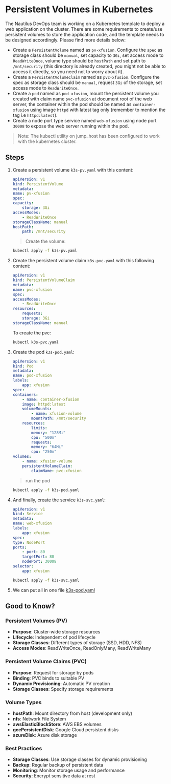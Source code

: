 # Persistent Volumes in Kubernetes

The Nautilus DevOps team is working on a Kubernetes template to deploy a web application on the cluster. There are some requirements to create/use persistent volumes to store the application code, and the template needs to be designed accordingly. Please find more details below:

- Create a `PersistentVolume` named as `pv-xfusion`. Configure the `spec` as storage class should be `manual`, set capacity to `3Gi`, set access mode to `ReadWriteOnce`, volume type should be `hostPath` and set path to `/mnt/security` (this directory is already created, you might not be able to access it directly, so you need not to worry about it).
- Create a `PersistentVolumeClaim` named as `pvc-xfusion`. Configure the spec as storage class should be `manual`, request `3Gi` of the storage, set access mode to `ReadWriteOnce`.
- Create a `pod` named as `pod-xfusion`, mount the persistent volume you created with claim name `pvc-xfusion` at document root of the web server, the container within the pod should be named as `container-xfusion` using image `httpd` with latest tag only (remember to mention the tag i.e `httpd:latest`).
- Create a node port type service named `web-xfusion` using node port `30008` to expose the web server running within the pod.

> Note: The kubectl utility on jump_host has been configured to work with the kubernetes cluster.

## Steps

1. Create a persistent volume `k3s-pv.yaml` with this content:

    ```YAML
    apiVersion: v1
    kind: PersistentVolume
    metadata:
    name: pv-xfusion
    spec:
    capacity:
        storage: 3Gi
    accessModes:
        - ReadWriteOnce
    storageClassName: manual
    hostPath:
        path: /mnt/security
    ```

    > Create the volume:

    ```sh
    kubectl apply -f k3s-pv.yaml
    ```

2. Create the persistent volume claim `k3s-pvc.yaml` with this following content:

    ```YAML
    apiVersion: v1
    kind: PersistentVolumeClaim
    metadata:
    name: pvc-xfusion
    spec:
    accessModes:
        - ReadWriteOnce
    resources:
        requests:
        storage: 3Gi
    storageClassName: manual
    ```

    To create the pvc:

    ```sh
    kubectl k3s-pvc.yaml
    ```

3. Create the pod `k3s-pod.yaml`:

    ```YAML
    apiVersion: v1
    kind: Pod
    metadata:
    name: pod-xfusion
    labels:
        app: xfusion
    spec:
    containers:
        - name: container-xfusion
        image: httpd:latest
        volumeMounts:
            - name: xfusion-volume
            mountPath: /mnt/security
        resources:
            limits:
            memory: "128Mi"
            cpu: "500m"
            requests:
            memory: "64Mi"
            cpu: "250m"
    volumes:
        - name: xfusion-volume
        persistentVolumeClaim:
            claimName: pvc-xfusion
    ```

    > run the pod

    ```sh
    kubectl apply -f k3s-pod.yaml
    ```

4. And finally, create the service `k3s-svc.yaml`:

    ```YAML
    apiVersion: v1
    kind: Service
    metadata:
    name: web-xfusion
    labels:
        app: xfusion
    spec:
    type: NodePort
    ports:
        - port: 80
        targetPort: 80
        nodePort: 30008
    selector:
        app: xfusion
    ```

    ```sh
    kubectl apply -f k3s-svc.yaml
    ```

5. We can put all in one file [k3s-pod.yaml](../files/k3s-pod-060.yaml)

## Good to Know?

### Persistent Volumes (PV)

- **Purpose**: Cluster-wide storage resources
- **Lifecycle**: Independent of pod lifecycle
- **Storage Classes**: Different types of storage (SSD, HDD, NFS)
- **Access Modes**: ReadWriteOnce, ReadOnlyMany, ReadWriteMany

### Persistent Volume Claims (PVC)

- **Purpose**: Request for storage by pods
- **Binding**: PVC binds to suitable PV
- **Dynamic Provisioning**: Automatic PV creation
- **Storage Classes**: Specify storage requirements

### Volume Types

- **hostPath**: Mount directory from host (development only)
- **nfs**: Network File System
- **awsElasticBlockStore**: AWS EBS volumes
- **gcePersistentDisk**: Google Cloud persistent disks
- **azureDisk**: Azure disk storage

### Best Practices

- **Storage Classes**: Use storage classes for dynamic provisioning
- **Backup**: Regular backup of persistent data
- **Monitoring**: Monitor storage usage and performance
- **Security**: Encrypt sensitive data at rest
